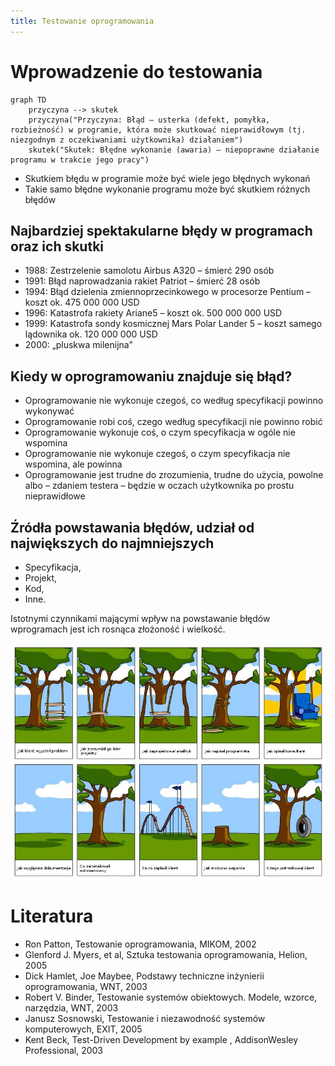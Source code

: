 ```yaml
---
title: Testowanie oprogramowania
---
```


# Wprowadzenie do testowania

```mermaid
graph TD
    przyczyna --> skutek
    przyczyna("Przyczyna: Błąd – usterka (defekt, pomyłka, rozbieżność) w programie, która może skutkować nieprawidłowym (tj. niezgodnym z oczekiwaniami użytkownika) działaniem")
    skutek("Skutek: Błędne wykonanie (awaria) – niepoprawne działanie programu w trakcie jego pracy")
```

 - Skutkiem błędu w programie może być wiele jego błędnych wykonań 
 - Takie samo błędne wykonanie programu może być skutkiem różnych błędów

 ## Najbardziej spektakularne błędy w programach oraz ich skutki
  - 1988: Zestrzelenie samolotu Airbus A320 – śmierć 290 osób 
  - 1991: Błąd naprowadzania rakiet Patriot – śmierć 28 osób 
  - 1994: Błąd dzielenia zmiennoprzecinkowego w procesorze Pentium – koszt ok. 475 000 000 USD 
  - 1996: Katastrofa rakiety Ariane5 – koszt ok. 500 000 000 USD 
  - 1999: Katastrofa sondy kosmicznej Mars Polar Lander 5 – koszt samego lądownika ok. 120 000 000 USD 
  - 2000: „pluskwa milenijna”

## Kiedy w oprogramowaniu znajduje się błąd? 
 - Oprogramowanie nie wykonuje czegoś, co według specyfikacji powinno wykonywać 
 - Oprogramowanie robi coś, czego według specyfikacji nie powinno robić 
 - Oprogramowanie wykonuje coś, o czym specyfikacja w ogóle nie wspomina 
 - Oprogramowanie nie wykonuje czegoś, o czym specyfikacja nie wspomina, ale powinna 
 - Oprogramowanie jest trudne do zrozumienia, trudne do użycia, powolne albo – zdaniem testera – będzie w oczach użytkownika po prostu nieprawidłowe

 ## Źródła powstawania błędów, udział od największych do najmniejszych
  - Specyfikacja,
  - Projekt,
  - Kod,
  - Inne.

Istotnymi czynnikami mającymi wpływ na powstawanie błędów wprogramach jest ich rosnąca złożoność i wielkość.

![projekt](img/projekt.png "Projekt")




# Literatura
 - Ron Patton, Testowanie oprogramowania, MIKOM, 2002
 - Glenford J. Myers, et al, Sztuka testowania oprogramowania, Helion, 2005
 - Dick Hamlet, Joe Maybee, Podstawy techniczne inżynierii oprogramowania, WNT, 2003
 - Robert V. Binder, Testowanie systemów obiektowych. Modele, wzorce, narzędzia, WNT, 2003 
 - Janusz Sosnowski, Testowanie i niezawodność systemów komputerowych, EXIT, 2005 
 - Kent Beck, Test-Driven Development by example , AddisonWesley Professional, 2003